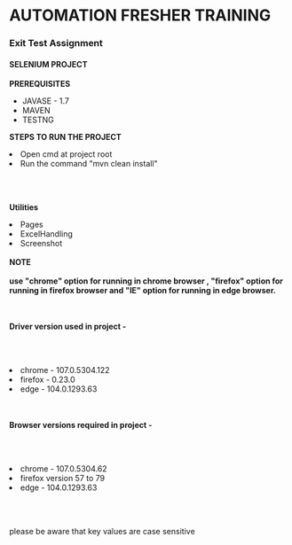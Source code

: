 
<h1>AUTOMATION FRESHER TRAINING</h1>

<h3>Exit Test Assignment </h3>

<h4>SELENIUM PROJECT </h4>

<b> PREREQUISITES </b>

<ul>
<li> JAVASE - 1.7 </li>
<li> MAVEN </li>
<li> TESTNG </li>
</ul>



<b> STEPS TO RUN THE  PROJECT </b>

</ul>
<li> Open cmd at project root </li>
<li> Run the command "mvn clean install"         </li>
</ul>

<br/> <br/>

<b> Utilities </b>

<li> Pages </li>
<li> ExcelHandling </li>
<li> Screenshot </li>

<br/>
<b> NOTE </b>
<br/> <br/>
<b> use "chrome" option for running in chrome browser , "firefox" option for running in firefox browser and "IE" option for running in  edge browser. </b>

<br/><br/>
<b> Driver version used in project - </b>

<br/> <br/>
</ul>
<li> chrome  - 107.0.5304.122 </li>
<li> firefox - 0.23.0        </li>
<li> edge -  104.0.1293.63 </li>
</ul>

<br/><br/>
<b> Browser versions required in project - </b>

<br/> <br/>
</ul>
<li> chrome  -  107.0.5304.62 </li>
<li> firefox version 57 to 79        </li>
<li> edge -  104.0.1293.63 </li>
</ul>

<br/> <br/>

please be aware that key values are case sensitive   



